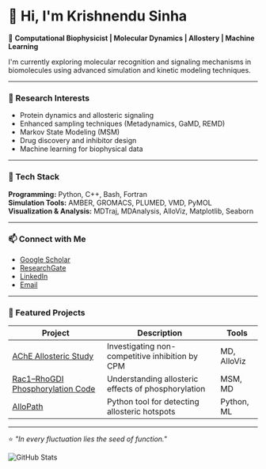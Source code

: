 # 👋 Hi, I'm Krishnendu Sinha  

🔬 **Computational Biophysicist | Molecular Dynamics | Allostery | Machine Learning**  

I'm currently exploring molecular recognition and signaling mechanisms in biomolecules using advanced simulation and kinetic modeling techniques.

---

### 🧠 Research Interests
- Protein dynamics and allosteric signaling  
- Enhanced sampling techniques (Metadynamics, GaMD, REMD)  
- Markov State Modeling (MSM)  
- Drug discovery and inhibitor design  
- Machine learning for biophysical data  

---

### 🧰 Tech Stack
**Programming:** Python, C++, Bash, Fortran  
**Simulation Tools:** AMBER, GROMACS, PLUMED, VMD, PyMOL  
**Visualization & Analysis:** MDTraj, MDAnalysis, AlloViz, Matplotlib, Seaborn  

---

### 📫 Connect with Me
- [Google Scholar](#)
- [ResearchGate](#)
- [LinkedIn](#)
- [Email](mailto:yourname@example.com)

---

### 🧩 Featured Projects
| Project | Description | Tools |
|----------|--------------|-------|
| [AChE Allosteric Study](#) | Investigating non-competitive inhibition by CPM | MD, AlloViz |
| [Rac1–RhoGDI Phosphorylation Code](#) | Understanding allosteric effects of phosphorylation | MSM, MD |
| [AlloPath](#) | Python tool for detecting allosteric hotspots | Python, ML |

---

⭐️ *"In every fluctuation lies the seed of function."*

![GitHub Stats](https://github-readme-stats.vercel.app/api?username=krishnendusinha&show_icons=true&theme=tokyonight)

